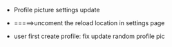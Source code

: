 + Profile picture settings update
+  =====>uncoment the reload location in settings page 

+ user first create profile: fix update random profile pic